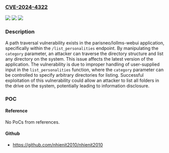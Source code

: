 ### [CVE-2024-4322](https://cve.mitre.org/cgi-bin/cvename.cgi?name=CVE-2024-4322)
![](https://img.shields.io/static/v1?label=Product&message=parisneo%2Flollms-webui&color=blue)
![](https://img.shields.io/static/v1?label=Version&message=unspecified%20&color=brightgreen)
![](https://img.shields.io/static/v1?label=Vulnerability&message=CWE-29%20Path%20Traversal%3A%20'%5C..%5Cfilename'&color=brightgreen)

### Description

A path traversal vulnerability exists in the parisneo/lollms-webui application, specifically within the `/list_personalities` endpoint. By manipulating the `category` parameter, an attacker can traverse the directory structure and list any directory on the system. This issue affects the latest version of the application. The vulnerability is due to improper handling of user-supplied input in the `list_personalities` function, where the `category` parameter can be controlled to specify arbitrary directories for listing. Successful exploitation of this vulnerability could allow an attacker to list all folders in the drive on the system, potentially leading to information disclosure.

### POC

#### Reference
No PoCs from references.

#### Github
- https://github.com/nhienit2010/nhienit2010

